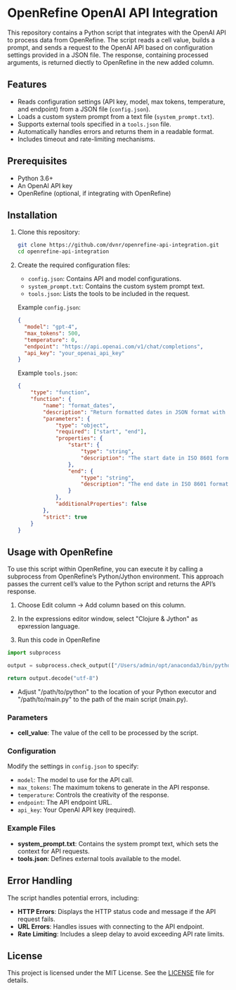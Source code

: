 
# OpenRefine OpenAI API Integration

This repository contains a Python script that integrates with the OpenAI API to process data from OpenRefine. The script reads a cell value, builds a prompt, and sends a request to the OpenAI API based on configuration settings provided in a JSON file. The response, containing processed arguments, is returned diectly to OpenRefine in the new added column. 

## Features

- Reads configuration settings (API key, model, max tokens, temperature, and endpoint) from a JSON file (`config.json`).
- Loads a custom system prompt from a text file (`system_prompt.txt`).
- Supports external tools specified in a `tools.json` file.
- Automatically handles errors and returns them in a readable format.
- Includes timeout and rate-limiting mechanisms.

## Prerequisites

- Python 3.6+
- An OpenAI API key
- OpenRefine (optional, if integrating with OpenRefine)

## Installation

1. Clone this repository:

    ```bash
    git clone https://github.com/dvnr/openrefine-api-integration.git
    cd openrefine-api-integration
    ```
2. Create the required configuration files:

    - `config.json`: Contains API and model configurations.
    - `system_prompt.txt`: Contains the custom system prompt text.
    - `tools.json`: Lists the tools to be included in the request.

    Example `config.json`:

    ```json
    {
      "model": "gpt-4",
      "max_tokens": 500,
      "temperature": 0,
      "endpoint": "https://api.openai.com/v1/chat/completions",
      "api_key": "your_openai_api_key"
    }
    ```

    Example `tools.json`:

    ```json
    {
        "type": "function",
        "function": {
            "name": "format_dates",
            "description": "Return formatted dates in JSON format with 'start' and 'end' following ISO 8601 format.",
            "parameters": {
                "type": "object",
                "required": ["start", "end"],
                "properties": {
                    "start": {
                        "type": "string",
                        "description": "The start date in ISO 8601 format."
                    },
                    "end": {
                        "type": "string",
                        "description": "The end date in ISO 8601 format."
                    }
                },
                "additionalProperties": false
            },
            "strict": true
        }
    }
    ```

## Usage with OpenRefine

To use this script within OpenRefine, you can execute it by calling a subprocess from OpenRefine’s Python/Jython environment. This approach passes the current cell’s value to the Python script and returns the API’s response.

1. Choose Edit column → Add column based on this column.

2. In the expressions editor window, select "Clojure & Jython" as epxression language.

3. Run this code in OpenRefine

```python
import subprocess

output = subprocess.check_output(["/Users/admin/opt/anaconda3/bin/python", "/Users/admin/Dropbox/% code/OpenRefine-OpenAI-API-Integration/main.py", value.encode("utf-8")])

return output.decode("utf-8")
```

- Adjust "/path/to/python" to the location of your Python executor and "/path/to/main.py" to the path of the main script (main.py).

### Parameters

- **cell_value**: The value of the cell to be processed by the script.

### Configuration

Modify the settings in `config.json` to specify:

- `model`: The model to use for the API call.
- `max_tokens`: The maximum tokens to generate in the API response.
- `temperature`: Controls the creativity of the response.
- `endpoint`: The API endpoint URL.
- `api_key`: Your OpenAI API key (required).

### Example Files

- **system_prompt.txt**: Contains the system prompt text, which sets the context for API requests.
- **tools.json**: Defines external tools available to the model.

## Error Handling

The script handles potential errors, including:

- **HTTP Errors**: Displays the HTTP status code and message if the API request fails.
- **URL Errors**: Handles issues with connecting to the API endpoint.
- **Rate Limiting**: Includes a sleep delay to avoid exceeding API rate limits.

## License

This project is licensed under the MIT License. See the [LICENSE](LICENSE) file for details.